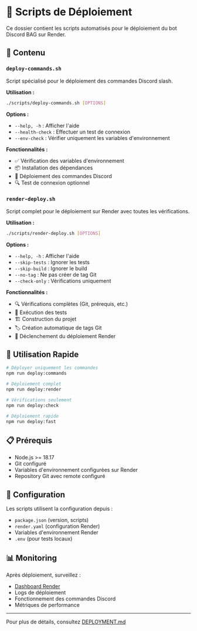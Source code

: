 # 📜 Scripts de Déploiement

Ce dossier contient les scripts automatisés pour le déploiement du bot Discord BAG sur Render.

## 📁 Contenu

### `deploy-commands.sh`
Script spécialisé pour le déploiement des commandes Discord slash.

**Utilisation :**
```bash
./scripts/deploy-commands.sh [OPTIONS]
```

**Options :**
- `--help, -h` : Afficher l'aide
- `--health-check` : Effectuer un test de connexion
- `--env-check` : Vérifier uniquement les variables d'environnement

**Fonctionnalités :**
- ✅ Vérification des variables d'environnement
- 📦 Installation des dépendances
- 🚀 Déploiement des commandes Discord
- 🔍 Test de connexion optionnel

### `render-deploy.sh`
Script complet pour le déploiement sur Render avec toutes les vérifications.

**Utilisation :**
```bash
./scripts/render-deploy.sh [OPTIONS]
```

**Options :**
- `--help, -h` : Afficher l'aide
- `--skip-tests` : Ignorer les tests
- `--skip-build` : Ignorer le build
- `--no-tag` : Ne pas créer de tag Git
- `--check-only` : Vérifications uniquement

**Fonctionnalités :**
- 🔍 Vérifications complètes (Git, prérequis, etc.)
- 🧪 Exécution des tests
- 🏗️ Construction du projet
- 🏷️ Création automatique de tags Git
- 🚀 Déclenchement du déploiement Render

## 🚀 Utilisation Rapide

```bash
# Déployer uniquement les commandes
npm run deploy:commands

# Déploiement complet
npm run deploy:render

# Vérifications seulement
npm run deploy:check

# Déploiement rapide
npm run deploy:fast
```

## 📋 Prérequis

- Node.js >= 18.17
- Git configuré
- Variables d'environnement configurées sur Render
- Repository Git avec remote configuré

## 🔧 Configuration

Les scripts utilisent la configuration depuis :
- `package.json` (version, scripts)
- `render.yaml` (configuration Render)
- Variables d'environnement Render
- `.env` (pour tests locaux)

## 📊 Monitoring

Après déploiement, surveillez :
- [Dashboard Render](https://dashboard.render.com/)
- Logs de déploiement
- Fonctionnement des commandes Discord
- Métriques de performance

---

Pour plus de détails, consultez [DEPLOYMENT.md](../DEPLOYMENT.md)